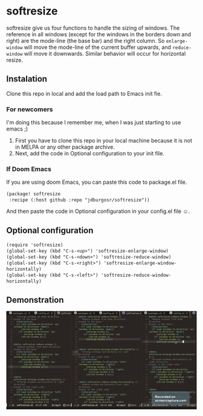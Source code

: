 # softresize

softresize give us four functions to handle the sizing of windows. The reference in all windows (except for the windows in the borders down and right) are the mode-line (the base bar) and the right column. So `enlarge-window` will move the mode-line of the current buffer upwards, and `reduce-window` will move it downwards. Similar behavior will occur for horizontal resize.


## Instalation
Clone this repo in local and add the load path to Emacs init fie.


### For newcomers
I'm doing this because I remember me, when I was just starting to use emacs ;)

1. First you have to clone this repo in your local machine because it is not in MELPA or any other package archive.
2. Next, add the code in Optional configuration to your init file.

### If Doom Emacs

If you are using doom Emacs, you can paste this code to package.el file.

``` emacs-lisp
(package! softresize
 :recipe (:host github :repo "jdburgosr/softresize"))
```

And then paste the code in Optional configuration in your config.el file ☺.

## Optional configuration

``` emacs-lisp
(require 'softresize)
(global-set-key (kbd "C-s-<up>") 'softresize-enlarge-window)
(global-set-key (kbd "C-s-<down>") 'softresize-reduce-window)
(global-set-key (kbd "C-s-<right>") 'softresize-enlarge-window-horizontally)
(global-set-key (kbd "C-s-<left>") 'softresize-reduce-window-horizontally)

```

## Demonstration

![muestra](images/test.gif "Testing")
